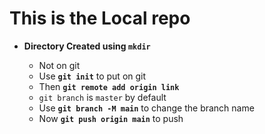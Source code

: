# This is the Local repo
- **Directory Created using `mkdir`**

  - Not on git  
  - Use **`git init`** to put on git  
  - Then **`git remote add origin link`**  
  - `git branch` is `master` by default  
  - Use **`git branch -M main`** to change the branch name  
  - Now **`git push origin main`** to push  
